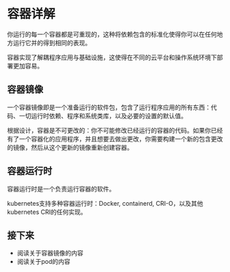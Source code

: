 # 容器详解

你运行的每一个容器都是可重现的，这种将依赖包含的标准化使得你可以在任何地方运行它并的得到相同的表现。

容器实现了解耦程序应用与基础设施，这使得在不同的云平台和操作系统环境下部署更加容易。

## 容器镜像

一个容器镜像即是一个准备运行的软件包，包含了运行程序应用的所有东西：代码、一切运行时依赖、程序和系统类库，以及必要的设置的默认值。

根据设计，容器是不可更改的：你不可能修改已经运行的容器的代码。如果你已经有了一个容器化的应用程序，并且想要去做出更改，你需要构建一个新的包含更改的镜像，然后从这个更新的镜像重新创建容器。

## 容器运行时

容器运行时是一个负责运行容器的软件。

kubernetes支持多种容器运行时：Docker, containerd, CRI-O，以及其他kubernetes CRI的任何实现。

## 接下来

* 阅读关于容器镜像的内容
* 阅读关于pod的内容
